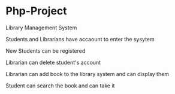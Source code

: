 # Php-Project

Library Management System

Students and Librarians have accaount to enter the sysytem

New Students can be registered

Librarian can delete student's account

Librarian can add book to the library system and can display them

Student can search the book and can take it
